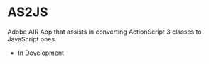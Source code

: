 AS2JS
=====

Adobe AIR App that assists in converting ActionScript 3 classes to JavaScript ones.

- In Development